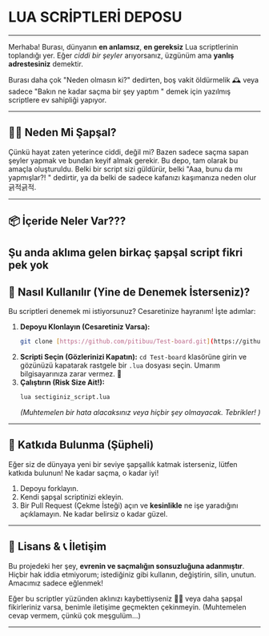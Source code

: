 # LUA SCRİPTLERİ DEPOSU 

---

Merhaba! Burası, dünyanın **en anlamsız**, **en gereksiz** Lua scriptlerinin toplandığı yer. Eğer *ciddi bir şeyler* arıyorsanız, üzgünüm ama **yanlış adrestesiniz** demektir.

Burası daha çok "Neden olmasın ki?" dedirten, boş vakit öldürmelik 🕰️ veya sadece "Bakın ne kadar saçma bir şey yaptım " demek için yazılmış scriptlere ev sahipliği yapıyor.

---

## 🤷‍♀️ Neden Mi Şapşal?

Çünkü hayat zaten yeterince ciddi, değil mi? Bazen sadece saçma sapan şeyler yapmak ve bundan keyif almak gerekir. Bu depo, tam olarak bu amaçla oluşturuldu. Belki bir script sizi güldürür, belki "Aaa, bunu da mı yapmışlar?! " dedirtir, ya da belki de sadece kafanızı kaşımanıza neden olur 긁적긁적.

---

## 📦 İçeride Neler Var???

Şu anda aklıma gelen birkaç şapşal script fikri pek yok
---

## 🚀 Nasıl Kullanılır (Yine de Denemek İsterseniz)?

Bu scriptleri denemek mi istiyorsunuz? Cesaretinize hayranım! İşte adımlar:

1.  **Depoyu Klonlayın (Cesaretiniz Varsa):**
    ```bash
    git clone [https://github.com/pitibuu/Test-board.git](https://github.com/pitibuu/Test-board.git)
    ```
2.  **Scripti Seçin (Gözlerinizi Kapatın):** `cd Test-board` klasörüne girin ve gözünüzü kapatarak rastgele bir `.lua` dosyası seçin. Umarım bilgisayarınıza zarar vermez. 🤞
3.  **Çalıştırın (Risk Size Ait!):**
    ```bash
    lua sectiginiz_script.lua
    ```
    *(Muhtemelen bir hata alacaksınız veya hiçbir şey olmayacak. Tebrikler! )*

---

## 🤝 Katkıda Bulunma (Şüpheli)

Eğer siz de dünyaya yeni bir seviye şapşallık katmak isterseniz, lütfen katkıda bulunun! Ne kadar saçma, o kadar iyi!

1.  Depoyu forklayın.
2.  Kendi şapşal scriptinizi ekleyin.
3.  Bir Pull Request (Çekme İsteği) açın ve **kesinlikle** ne işe yaradığını açıklamayın. Ne kadar belirsiz o kadar güzel.

---

## 📜 Lisans & 📞 İletişim

Bu projedeki her şey, **evrenin ve saçmalığın sonsuzluğuna adanmıştır**. Hiçbir hak iddia etmiyorum; istediğiniz gibi kullanın, değiştirin, silin, unutun. Amacımız sadece eğlenmek!

Eğer bu scriptler yüzünden aklınızı kaybettiyseniz 😵‍💫 veya daha şapşal fikirleriniz varsa, benimle iletişime geçmekten çekinmeyin. (Muhtemelen cevap vermem, çünkü çok meşgulüm...)

---
